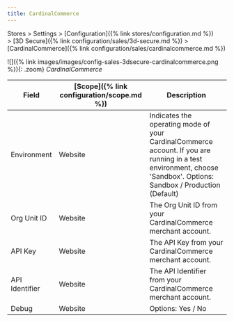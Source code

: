 ```yaml
---
title: CardinalCommerce
---
```


Stores > Settings > [Configuration]({% link stores/configuration.md %}) > [3D Secure]({% link configuration/sales/3d-secure.md %}) > [CardinalCommerce]({% link configuration/sales/cardinalcommerce.md %})

![]({% link images/images/config-sales-3dsecure-cardinalcommerce.png %}){: .zoom}
_CardinalCommerce_

|Field|[Scope]({% link configuration/scope.md %})|Description|
|--- |--- |--- |
|Environment|Website|Indicates the operating mode of your CardinalCommerce account. If you are running in a test environment, choose 'Sandbox'. Options: Sandbox / Production (Default) |
|Org Unit ID|Website|The Org Unit ID from your CardinalCommerce merchant account.|
|API Key|Website|The API Key from your CardinalCommerce merchant account.|
|API Identifier|Website|The API Identifier from your CardinalCommerce merchant account.|
|Debug|Website|Options: Yes / No|